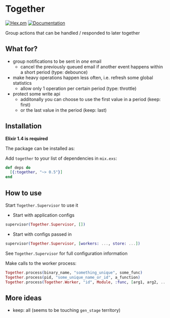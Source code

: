 # Together

[![Hex.pm](https://img.shields.io/hexpm/v/together.svg)]()
[![Documentation](https://img.shields.io/badge/docs-hexpm-blue.svg)](https://hexdocs.pm/together)

Group actions that can be handled / responded to later together

## What for?

- group notifications to be sent in *one* email
    - cancel the previously queued email if another event happens within a short period (type: debounce)
- make heavy operations happen less often, i.e. refresh some global statistics
    - allow only 1 operation per certain period (type: throttle)
- protect some write api
    - additonally you can choose to use the first value in a period (keep: first)
    - or the last value in the period (keep: last)

## Installation

**Elixir 1.4 is required**

The package can be installed as:

Add `together` to your list of dependencies in `mix.exs`:

```elixir
def deps do
  [{:together, "~> 0.5"}]
end
```

## How to use

Start `Together.Supervisor` to use it

- Start with application configs

```elixir
supervisor(Together.Supervisor, [])
```

- Start with configs passed in

```elixir
supervisor(Together.Supervisor, [workers: ..., store: ...])
```

See `Together.Supervisor` for full configuration information

Make calls to the worker process:

```elixir
Together.process(binary_name, "something_unique", some_func)
Together.process(pid, "some_unique_name_or_id", a_function)
Together.process(Together.Worker, "id", Module, :func, [arg1, arg2, ...])
```

## More ideas

- keep: all (seems to be touching `gen_stage` territory)
